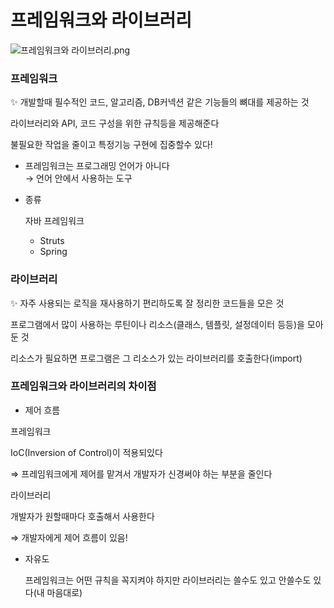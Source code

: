 # 프레임워크와 라이브러리

![프레임워크와 라이브러리.png](%E1%84%91%E1%85%B3%E1%84%85%E1%85%A6%E1%84%8B%E1%85%B5%E1%86%B7%E1%84%8B%E1%85%AF%E1%84%8F%E1%85%B3%E1%84%8B%E1%85%AA%20%E1%84%85%E1%85%A1%E1%84%8B%E1%85%B5%E1%84%87%E1%85%B3%E1%84%85%E1%85%A5%E1%84%85%E1%85%B5%200c286ab0b0bc469c8748220041a85bd9/%25ED%2594%2584%25EB%25A0%2588%25EC%259E%2584%25EC%259B%258C%25ED%2581%25AC%25EC%2599%2580_%25EB%259D%25BC%25EC%259D%25B4%25EB%25B8%258C%25EB%259F%25AC%25EB%25A6%25AC.png)

### 프레임워크

<aside>
✨ 개발할때 필수적인 코드, 알고리즘, DB커넥션 같은 기능들의 뼈대를 제공하는 것

</aside>

라이브러리와 API, 코드 구성을 위한 규칙등을 제공해준다 

불필요한 작업을 줄이고 특정기능 구현에 집중할수 있다!

- 프레임워크는 프로그래밍 언어가 아니다  
→ 언어 안에서 사용하는 도구

- 종류
    
    자바 프레임워크
    
    - Struts
    - Spring

### 라이브러리

<aside>
✨ 자주 사용되는 로직을 재사용하기 편리하도록 잘 정리한 코드들을 모은 것

</aside>

프로그램에서 많이 사용하는 루틴이나 리소스(클래스, 템플릿, 설정데이터 등등)을 모아 둔 것 

리소스가 필요하면 프로그램은 그 리소스가 있는 라이브러리를 호출한다(import)

### 프레임워크와 라이브러리의 차이점

- 제어 흐름

프레임워크

IoC(Inversion of Control)이 적용되있다 

⇒ 프레임워크에게 제어를 맡겨서 개발자가 신경써야 하는 부분을 줄인다 

라이브러리 

개발자가 원할때마다 호출해서 사용한다 

⇒ 개발자에게 제어 흐름이 있음!

- 자유도
    
    프레임워크는 어떤 규칙을 꼭지켜야 하지만 
    라이브러리는 쓸수도 있고 안쓸수도 있다(내 마음대로)